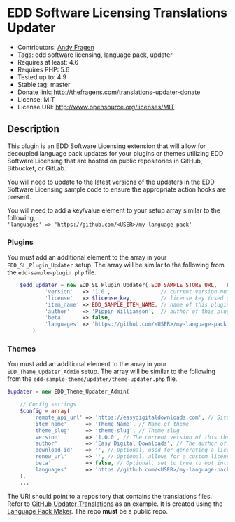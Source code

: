 
# EDD Software Licensing Translations Updater

* Contributors: [Andy Fragen](https://github.com/afragen)
* Tags: edd software licensing, language pack, updater
* Requires at least: 4.6
* Requires PHP: 5.6
* Tested up to: 4.9
* Stable tag: master
* Donate link: http://thefragens.com/translations-updater-donate
* License: MIT
* License URI: http://www.opensource.org/licenses/MIT

## Description

This plugin is an EDD Software Licensing extension that will allow for decoupled language pack updates for your plugins or themes utilizing EDD Software Licensing that are hosted on public repositories in GitHub, Bitbucket, or GitLab.

You will need to update to the latest versions of the updaters in the EDD Software Licensing sample code to ensure the appropriate action hooks are present.

You will need to add a key/value element to your setup array similar to the following,  
`'languages' => 'https://github.com/<USER>/my-language-pack'`

### Plugins

You must add an additional element to the array in your `EDD_SL_Plugin_Updater` setup. The array will be similar to the following from the `edd-sample-plugin.php` file.

```php
	$edd_updater = new EDD_SL_Plugin_Updater( EDD_SAMPLE_STORE_URL, __FILE__, array(
			'version'   => '1.0',                // current version number
			'license'   => $license_key,         // license key (used get_option above to retrieve from DB)
			'item_name' => EDD_SAMPLE_ITEM_NAME, // name of this plugin
			'author'    => 'Pippin Williamson',  // author of this plugin
			'beta'      => false,
			'languages' => 'https://github.com/<USER>/my-language-pack',
		)
```

### Themes

You must add an additional element to the array in your `EDD_Theme_Updater_Admin` setup. The array will be similar to the following from the `edd-sample-theme/updater/theme-updater.php` file.

```php
$updater = new EDD_Theme_Updater_Admin(

	// Config settings
	$config = array(
		'remote_api_url' => 'https://easydigitaldownloads.com', // Site where EDD is hosted
		'item_name'      => 'Theme Name', // Name of theme
		'theme_slug'     => 'theme-slug', // Theme slug
		'version'        => '1.0.0', // The current version of this theme
		'author'         => 'Easy Digital Downloads', // The author of this theme
		'download_id'    => '', // Optional, used for generating a license renewal link
		'renew_url'      => '', // Optional, allows for a custom license renewal link
		'beta'           => false, // Optional, set to true to opt into beta versions
		'languages'      => 'https://github.com/<USER>/my-language-pack',
	),
	...
```

 The URI should point to a repository that contains the translations files. Refer to [GitHub Updater Translations](https://github.com/afragen/github-updater-translations) as an example. It is created using the [Language Pack Maker](https://github.com/afragen/language-pack-maker). The repo **must** be a public repo.
